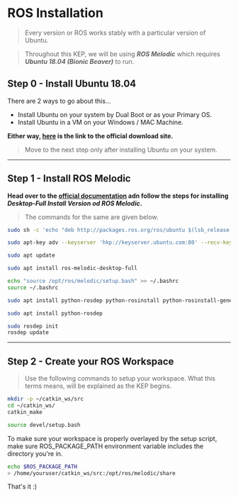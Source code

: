 # ROS Installation

> Every version or ROS works stably with a particular version of Ubuntu.

> Throughout this KEP, we will be using ***ROS Melodic*** which requires ***Ubuntu 18.04 (Bionic Beaver)*** to run.

## Step 0 - Install Ubuntu 18.04

There are 2 ways to go about this...

* Install Ubuntu on your system by Dual Boot or as your Primary OS.
* Install Ubuntu in a VM on your Windows / MAC Machine.

**Either way, [here](https://releases.ubuntu.com/18.04.5/?_ga=2.151950462.655073189.1602001766-309397952.1602001766) is the link to the official download site.**

> Move to the next step only after installing Ubuntu on your system.

<hr>

## Step 1 - Install ROS Melodic

**Head over to the [official documentation](http://wiki.ros.org/melodic/Installation/Ubuntu) adn follow the steps for installing *Desktop-Full Install Version od ROS Melodic*.**

> The commands for the same are given below.

```bash
sudo sh -c 'echo "deb http://packages.ros.org/ros/ubuntu $(lsb_release -sc) main" > /etc/apt/sources.list.d/ros-latest.list'
```

```bash
sudo apt-key adv --keyserver 'hkp://keyserver.ubuntu.com:80' --recv-key C1CF6E31E6BADE8868B172B4F42ED6FBAB17C654
```

```bash
sudo apt update
```

```bash
sudo apt install ros-melodic-desktop-full
```

```bash
echo "source /opt/ros/melodic/setup.bash" >> ~/.bashrc
source ~/.bashrc
```

```bash
sudo apt install python-rosdep python-rosinstall python-rosinstall-generator python-wstool build-essential
```

```bash
sudo apt install python-rosdep
```

```bash
sudo rosdep init
rosdep update
```

<hr>

## Step 2 - Create your ROS Workspace

> Use the following commands to setup your workspace. What this terms means, will be explained as the KEP begins.

```bash
mkdir -p ~/catkin_ws/src
cd ~/catkin_ws/
catkin_make
```

```bash
source devel/setup.bash
```

To make sure your workspace is properly overlayed by the setup script, make sure ROS_PACKAGE_PATH environment variable includes the directory you're in.

```bash
echo $ROS_PACKAGE_PATH
> /home/youruser/catkin_ws/src:/opt/ros/melodic/share
```

That's it :)
